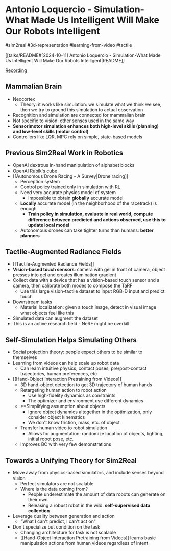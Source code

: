 # Antonio Loquercio - Simulation-What Made Us Intelligent Will Make Our Robots Intelligent

#sim2real
#3d-representation
#learning-from-video
#tactile

[[talks/README#[2024-10-11] Antonio Loquercio - Simulation-What Made Us Intelligent Will Make Our Robots Intelligent|README]]

[Recording](https://www.youtube.com/watch?v=1nNABpXvQfA)

## Mammalian Brain

- Neocortex
    - Theory: it works like simulation: we simulate what we think we see, then we try to ground this simulation to actual observation
- Recognition and simulation are connected for mammalian brain
- Not specific to vision: other senses used in the same way
- **Sensorimotor simulation enhances both high-level skills (planning) and low-level skills (motor control)**
- Controllers like LQR, MPC rely on simple, state-based models

## Previous Sim2Real Work in Robotics

- OpenAI dextrous in-hand manipulation of alphabet blocks
- OpenAI Rubik's cube
- [[Autonomous Drone Racing - A Survey|Drone racing]]
    - Perception system
    - Control policy trained only in simulation with RL
    - Need very accurate physics model of system
        - Impossible to obtain **globally** accurate model
    - **Locally** accurate model (in the neighborhood of the racetrack) is enough
        - **Train policy in simulation, evaluate in real world, compute difference between predicted and actions observed, use this to update local model**
    - Autonomous drones can take tighter turns than humans: **better planners**

## Tactile-Augmented Radiance Fields

- [[Tactile-Augmented Radiance Fields]]
- **Vision-based touch sensors**: camera with gel in front of camera, object presses into gel and creates illumination gradient
- Collect data with a device that has a vision-based touch sensor and a camera, then calibrate both modes to compose the TaRF
    - Use this large vision-tactile dataset to input RGB-D input and predict touch
- Downstream tasks
    - Material localization: given a touch image, detect in visual image what objects feel like this
- Simulated data can augment the dataset
- This is an active research field - NeRF might be overkill

## Self-Simulation Helps Simulating Others

- Social projection theory: people expect others to be similar to themselves
- Learning from videos can help scale up robot data
    - Can learn intuitive physics, contact poses, pre/post-contact trajectories, human preferences, etc
- [[Hand-Object Interaction Pretraining from Videos]]
    - 3D hand-object detection to get 3D trajectory of human hands
    - Retargeting human action to robot action
        - Use high-fidelity dynamics as constraints
        - The optimizer and environment use different dynamics
    - **Simplifying assumption about objects
        - Ignore object dynamics altogether in the optimization, only consider object kinematics
        - We don't know friction, mass, etc. of object
    - Transfer human video to robot simulation
        - Allows for augmentation: randomize location of objects, lighting, initial robot pose, etc.
    - Improves BC with very few demonstrations

## Towards a Unifying Theory for Sim2Real

- Move away from physics-based simulators, and include senses beyond vision
    - Perfect simulators are not scalable
    - Where is the data coming from?
        - People underestimate the amount of data robots can generate on their own
        - Releasing a robust robot in the wild: **self-supervised data collection**
- Leverage duality between generation and action
    - "What I can't predict, I can't act on"
- Don't specialize but condition on the task
    - Changing architecture for task is not scalable
    - [[Hand-Object Interaction Pretraining from Videos]] learns basic manipulation actions from human videos regardless of intent
